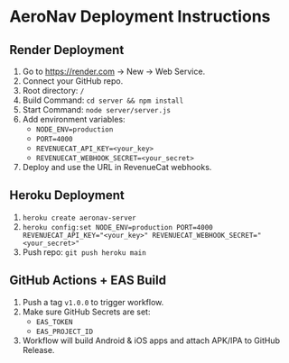 # AeroNav Deployment Instructions

## Render Deployment
1. Go to https://render.com → New → Web Service.
2. Connect your GitHub repo.
3. Root directory: `/`
4. Build Command: `cd server && npm install`
5. Start Command: `node server/server.js`
6. Add environment variables:
   - `NODE_ENV=production`
   - `PORT=4000`
   - `REVENUECAT_API_KEY=<your_key>`
   - `REVENUECAT_WEBHOOK_SECRET=<your_secret>`
7. Deploy and use the URL in RevenueCat webhooks.

## Heroku Deployment
1. `heroku create aeronav-server`
2. `heroku config:set NODE_ENV=production PORT=4000 REVENUECAT_API_KEY="<your_key>" REVENUECAT_WEBHOOK_SECRET="<your_secret>"`
3. Push repo: `git push heroku main`

## GitHub Actions + EAS Build
1. Push a tag `v1.0.0` to trigger workflow.
2. Make sure GitHub Secrets are set:
   - `EAS_TOKEN`
   - `EAS_PROJECT_ID`
3. Workflow will build Android & iOS apps and attach APK/IPA to GitHub Release.